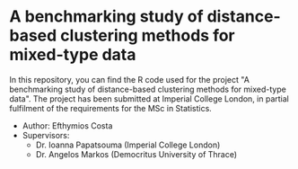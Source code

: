 # A benchmarking study of distance-based clustering methods for mixed-type data

In this repository, you can find the R code used for the project "A benchmarking study of distance-based clustering methods for mixed-type data". The project has been submitted at Imperial College London, in partial fulfilment of the requirements for the MSc in Statistics.

* Author: Efthymios Costa
* Supervisors:
  * Dr. Ioanna Papatsouma (Imperial College London)
  * Dr. Angelos Markos (Democritus University of Thrace)
